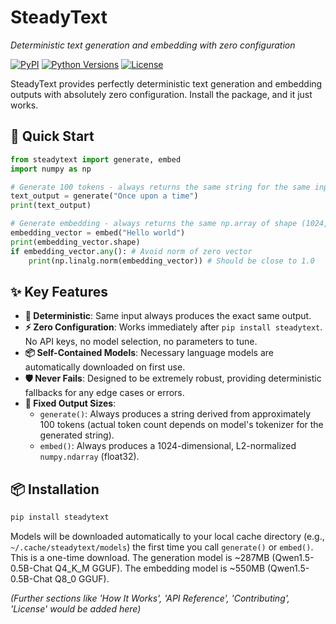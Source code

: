 # SteadyText
*Deterministic text generation and embedding with zero configuration*

[![PyPI](https://img.shields.io/pypi/v/steadytext.svg)](https://pypi.org/project/steadytext/)
[![Python Versions](https://img.shields.io/pypi/pyversions/steadytext.svg)](https://pypi.org/project/steadytext/)
[![License](https://img.shields.io/pypi/l/steadytext.svg)](https://github.com/yourusername/steadytext/blob/main/LICENSE) <!-- Placeholder for license badge -->

SteadyText provides perfectly deterministic text generation and embedding outputs with absolutely zero configuration. Install the package, and it just works.

## 🚀 Quick Start

```python
from steadytext import generate, embed
import numpy as np

# Generate 100 tokens - always returns the same string for the same input
text_output = generate("Once upon a time")
print(text_output)

# Generate embedding - always returns the same np.array of shape (1024,)
embedding_vector = embed("Hello world")
print(embedding_vector.shape)
if embedding_vector.any(): # Avoid norm of zero vector
    print(np.linalg.norm(embedding_vector)) # Should be close to 1.0
```

## ✨ Key Features

- **🎯 Deterministic**: Same input always produces the exact same output.
- **⚡ Zero Configuration**: Works immediately after `pip install steadytext`. No API keys, no model selection, no parameters to tune.
- **📦 Self-Contained Models**: Necessary language models are automatically downloaded on first use.
- **🛡️ Never Fails**: Designed to be extremely robust, providing deterministic fallbacks for any edge cases or errors.
- **📏 Fixed Output Sizes**:
    - `generate()`: Always produces a string derived from approximately 100 tokens (actual token count depends on model's tokenizer for the generated string).
    - `embed()`: Always produces a 1024-dimensional, L2-normalized `numpy.ndarray` (float32).

## 📦 Installation

```bash
pip install steadytext
```

Models will be downloaded automatically to your local cache directory (e.g., `~/.cache/steadytext/models`) the first time you call `generate()` or `embed()`. This is a one-time download.
The generation model is ~287MB (Qwen1.5-0.5B-Chat Q4_K_M GGUF).
The embedding model is ~550MB (Qwen1.5-0.5B-Chat Q8_0 GGUF).

*(Further sections like 'How It Works', 'API Reference', 'Contributing', 'License' would be added here)*
